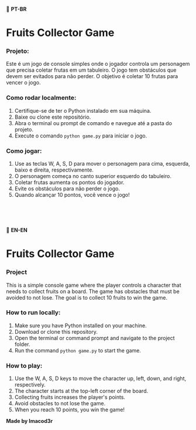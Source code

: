 🔗 **PT-BR** 
# Fruits Collector Game

### Projeto:
Este é um jogo de console simples onde o jogador controla um personagem que precisa coletar frutas em um tabuleiro. O jogo tem obstáculos que devem ser evitados para não perder. O objetivo é coletar 10 frutas para vencer o jogo.

### Como rodar localmente:

1. Certifique-se de ter o Python instalado em sua máquina.
2. Baixe ou clone este repositório.
3. Abra o terminal ou prompt de comando e navegue até a pasta do projeto.
4. Execute o comando `python game.py` para iniciar o jogo.

### Como jogar:

1. Use as teclas W, A, S, D para mover o personagem para cima, esquerda, baixo e direita, respectivamente.
2. O personagem começa no canto superior esquerdo do tabuleiro.
3. Coletar frutas aumenta os pontos do jogador.
4. Evite os obstáculos para não perder o jogo.
5. Quando alcançar 10 pontos, você vence o jogo!


<br>
<br>
<br>

🔗 **EN-EN**
# Fruits Collector Game

### Project

This is a simple console game where the player controls a character that needs to collect fruits on a board. The game has obstacles that must be avoided to not lose. The goal is to collect 10 fruits to win the game.

### How to run locally:

1. Make sure you have Python installed on your machine.
2. Download or clone this repository.
3. Open the terminal or command prompt and navigate to the project folder.
4. Run the command `python game.py` to start the game.

### How to play:

1. Use the W, A, S, D keys to move the character up, left, down, and right, respectively.
2. The character starts at the top-left corner of the board.
3. Collecting fruits increases the player's points.
4. Avoid obstacles to not lose the game.
5. When you reach 10 points, you win the game!

**Made by Imacod3r**
